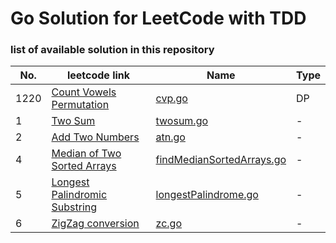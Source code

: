 # Go Solution for LeetCode with TDD

### list of available solution in this repository
 No. | leetcode link | Name | Type |
--- | --- | --- | ---
1220 | [Count Vowels Permutation](https://leetcode.com/problems/count-vowels-permutation) |  [cvp.go](Problems/cvp/cvp.go) | DP
1 | [Two Sum](https://leetcode.com/problems/two-sum) | [twosum.go](Problems/TwoSum/twosum.go) | -
2 | [Add Two Numbers](https://leetcode.com/problems/add-two-numbers/) | [atn.go](PProblems/addTwoNumbers/atn.go) | -
4 | [Median of Two Sorted Arrays](https://leetcode.com/problems/median-of-two-sorted-arrays/) | [findMedianSortedArrays.go](Problems/findMedianSortedArrays/findMedianSortedArrays.go) | -
5 | [Longest Palindromic Substring](https://leetcode.com/problems/longest-palindromic-substring/m) | [longestPalindrome.go](Problems/longestPalindrome/longestPalindrome.go) | -
6 | [ZigZag conversion](https://leetcode.com/problems/zigzag-conversion/description/) | [zc.go](Problems/ZigzagConversion/zc.go) | -


